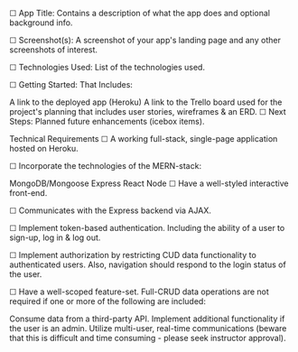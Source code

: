 ☐ App Title: Contains a description of what the app does and optional background info.

☐ Screenshot(s): A screenshot of your app's landing page and any other screenshots of interest.

☐ Technologies Used: List of the technologies used.

☐ Getting Started: That Includes:

A link to the deployed app (Heroku)
A link to the Trello board used for the project's planning that includes user stories, wireframes & an ERD.
☐ Next Steps: Planned future enhancements (icebox items).

Technical Requirements
☐ A working full-stack, single-page application hosted on Heroku.

☐ Incorporate the technologies of the MERN-stack:

MongoDB/Mongoose
Express
React
Node
☐ Have a well-styled interactive front-end.

☐ Communicates with the Express backend via AJAX.

☐ Implement token-based authentication. Including the ability of a user to sign-up, log in & log out.

☐ Implement authorization by restricting CUD data functionality to authenticated users. Also, navigation should respond to the login status of the user.

☐ Have a well-scoped feature-set. Full-CRUD data operations are not required if one or more of the following are included:

Consume data from a third-party API.
Implement additional functionality if the user is an admin.
Utilize multi-user, real-time communications (beware that this is difficult and time consuming - please seek instructor approval).